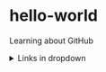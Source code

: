 # hello-world
Learning about GitHub

<details>
<summary>Links in dropdown</summary>

| Puzzle                                           | Solution            |
|-------------------------|---------------------|
| - [x] [Check](/README.md)                 | [Readme](/README.md)|
</details>
